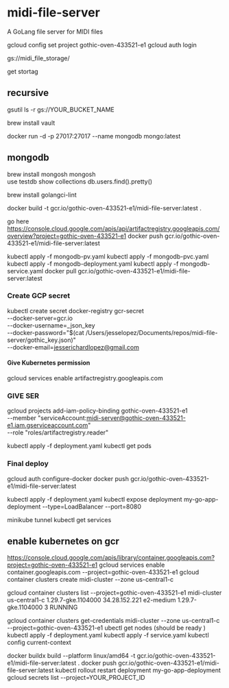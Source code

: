 # midi-file-server
A GoLang file server for MIDI files 


 gcloud config set project gothic-oven-433521-e1
gcloud auth login

gs://midi_file_storage/

get stortag


## recursive 
gsutil ls -r gs://YOUR_BUCKET_NAME


brew install vault

docker run -d -p 27017:27017 --name mongodb mongo:latest


## mongodb
brew install mongosh
mongosh   
use testdb
show collections
db.users.find().pretty()


brew install golangci-lint



docker build -t gcr.io/gothic-oven-433521-e1/midi-file-server:latest .

go here https://console.cloud.google.com/apis/api/artifactregistry.googleapis.com/overview?project=gothic-oven-433521-e1
docker push gcr.io/gothic-oven-433521-e1/midi-file-server:latest



kubectl apply -f mongodb-pv.yaml
kubectl apply -f mongodb-pvc.yaml
kubectl apply -f mongodb-deployment.yaml
kubectl apply -f mongodb-service.yaml
docker pull gcr.io/gothic-oven-433521-e1/midi-file-server:latest



### Create GCP secret
 kubectl create secret docker-registry gcr-secret \
    --docker-server=gcr.io \
    --docker-username=_json_key \
    --docker-password="$(cat /Users/jesselopez/Documents/repos/midi-file-server/gothic_key.json)" \
    --docker-email=jesserichardlopez@gmail.com

#### Give Kubernetes permission
gcloud services enable artifactregistry.googleapis.com

### GIVE SER
gcloud projects add-iam-policy-binding gothic-oven-433521-e1 \
  --member "serviceAccount:midi-server@gothic-oven-433521-e1.iam.gserviceaccount.com" \
  --role "roles/artifactregistry.reader"


kubectl apply -f deployment.yaml
kubectl get pods

### Final deploy
gcloud auth configure-docker
docker push gcr.io/gothic-oven-433521-e1/midi-file-server:latest

kubectl apply -f deployment.yaml
kubectl expose deployment my-go-app-deployment --type=LoadBalancer --port=8080

minikube tunnel
kubectl get services

## enable kubernetes on gcr
https://console.cloud.google.com/apis/library/container.googleapis.com?project=gothic-oven-433521-e1
gcloud services enable container.googleapis.com --project=gothic-oven-433521-e1
gcloud container clusters create midi-cluster --zone us-central1-c


gcloud container clusters list --project=gothic-oven-433521-e1
midi-cluster  us-central1-c  1.29.7-gke.1104000  34.28.152.221  e2-medium     1.29.7-gke.1104000  3          RUNNING


gcloud container clusters get-credentials midi-cluster --zone us-central1-c --project=gothic-oven-433521-e1
ubectl get nodes (should be ready
)
kubectl apply -f deployment.yaml
kubectl apply -f service.yaml
kubectl config current-context



docker buildx build --platform linux/amd64 -t gcr.io/gothic-oven-433521-e1/midi-file-server:latest .
docker push gcr.io/gothic-oven-433521-e1/midi-file-server:latest
kubectl rollout restart deployment my-go-app-deployment
gcloud secrets list --project=YOUR_PROJECT_ID
